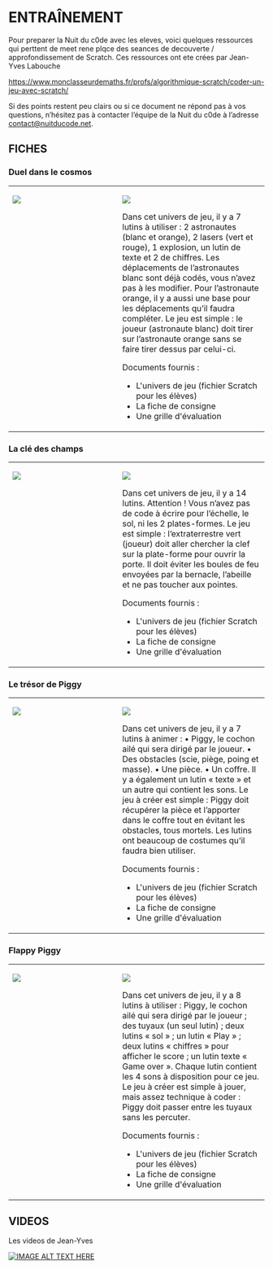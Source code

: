 # ENTRAÎNEMENT

Pour preparer la Nuit du c0de avec les eleves, voici quelques ressources qui perttent de meet rene plqce des seances de decouverte / approfondissement de Scratch. Ces ressources ont ete crées par Jean-Yves Labouche 


https://www.monclasseurdemaths.fr/profs/algorithmique-scratch/coder-un-jeu-avec-scratch/

Si des points restent peu clairs ou si ce document ne répond pas à vos questions, n’hésitez pas à contacter l’équipe de la Nuit du c0de à l’adresse contact@nuitducode.net.

## FICHES

### Duel dans le cosmos

<table cellpadding="10">
<tr>
<td width="200" valign="top">

[![](https://image.jimcdn.com/app/cms/image/transf/none/path/s48d2c67906fe2297/image/ic20353e30a32866f/version/1632487882/image.jpg)](https://www.monclasseurdemaths.fr/profs/algorithmique-scratch/coder-un-jeu-avec-scratch#cc-m-header-11828055493)

</td><td>
  
[![](https://raw.githubusercontent.com/nuitducode/DOCUMENTATION/main/bouton_ouvrir_fiche.svg)](https://www.monclasseurdemaths.fr/profs/algorithmique-scratch/coder-un-jeu-avec-scratch#cc-m-header-11828055493)
  
Dans cet univers de jeu, il y a 7 lutins à utiliser : 2 astronautes (blanc et orange), 2 lasers (vert et rouge), 1 explosion, un lutin de texte et 2 de chiffres. Les déplacements de l’astronautes blanc sont déjà codés, vous n’avez pas à les modifier. Pour l’astronaute orange, il y a aussi une base pour les déplacements qu’il faudra
compléter. Le jeu est simple : le joueur (astronaute blanc) doit tirer sur l’astronaute orange sans se faire tirer dessus par celui-ci.

Documents fournis :
* L'univers de jeu (fichier Scratch pour les élèves)
* La fiche de consigne
* Une grille d'évaluation
  
</td>
</tr>
</table>

### La clé des champs

<table cellpadding="10">
<tr>
<td width="200" valign="top">

[![](https://image.jimcdn.com/app/cms/image/transf/none/path/s48d2c67906fe2297/image/ic20353e30a32866f/version/1632487882/image.jpg)](https://www.monclasseurdemaths.fr/profs/algorithmique-scratch/coder-un-jeu-avec-scratch#cc-m-header-11828055493)

</td><td>
  
[![](https://raw.githubusercontent.com/nuitducode/DOCUMENTATION/main/bouton_ouvrir_fiche.svg)](https://www.monclasseurdemaths.fr/profs/algorithmique-scratch/coder-un-jeu-avec-scratch#cc-m-header-11828055493)

Dans cet univers de jeu, il y a 14 lutins. Attention ! Vous n’avez pas de code à écrire pour l’échelle, le sol, ni les 2 plates-formes. Le jeu est simple : l’extraterrestre vert (joueur) doit aller chercher la clef sur la plate-forme pour ouvrir la porte. Il doit éviter les boules de feu envoyées par la bernacle, l’abeille et ne pas toucher aux pointes.

Documents fournis :
* L'univers de jeu (fichier Scratch pour les élèves)
* La fiche de consigne
* Une grille d'évaluation
  
</td>
</tr>
</table>


### Le trésor de Piggy

<table cellpadding="10">
<tr>
<td width="200" valign="top">

[![](https://image.jimcdn.com/app/cms/image/transf/none/path/s48d2c67906fe2297/image/ic20353e30a32866f/version/1632487882/image.jpg)](https://www.monclasseurdemaths.fr/profs/algorithmique-scratch/coder-un-jeu-avec-scratch#cc-m-header-11829702593)

</td><td>
  
[![](https://raw.githubusercontent.com/nuitducode/DOCUMENTATION/main/bouton_ouvrir_fiche.svg)](https://www.monclasseurdemaths.fr/profs/algorithmique-scratch/coder-un-jeu-avec-scratch#cc-m-header-11829702593)

Dans cet univers de jeu, il y a 7 lutins à animer :
• Piggy, le cochon ailé qui sera dirigé par le joueur.
• Des obstacles (scie, piège, poing et masse).
• Une pièce.
• Un coffre.
Il y a également un lutin « texte » et un autre qui contient les sons.
Le jeu à créer est simple : Piggy doit récupérer la pièce et l’apporter dans le coffre tout en évitant les
obstacles, tous mortels. Les lutins ont beaucoup de costumes qu’il faudra bien utiliser.

Documents fournis :
* L'univers de jeu (fichier Scratch pour les élèves)
* La fiche de consigne
* Une grille d'évaluation
  
</td>
</tr>
</table>


### Flappy Piggy

<table cellpadding="10">
<tr>
<td width="200" valign="top">

[![](https://image.jimcdn.com/app/cms/image/transf/none/path/s48d2c67906fe2297/image/ic20353e30a32866f/version/1632487882/image.jpg)](https://www.monclasseurdemaths.fr/profs/algorithmique-scratch/coder-un-jeu-avec-scratch#cc-m-header-11829702793)

</td><td>
  
[![](https://raw.githubusercontent.com/nuitducode/DOCUMENTATION/main/bouton_ouvrir_fiche.svg)](https://www.monclasseurdemaths.fr/profs/algorithmique-scratch/coder-un-jeu-avec-scratch#cc-m-header-11829702793)
  
Dans cet univers de jeu, il y a 8 lutins à utiliser : Piggy, le cochon ailé qui sera dirigé par le joueur ; des tuyaux (un seul lutin) ; deux lutins « sol » ; un lutin « Play » ; deux lutins « chiffres » pour afficher le score ; un lutin texte « Game over ». Chaque lutin contient les 4 sons à disposition pour ce jeu. Le jeu à créer est simple à jouer, mais assez technique à coder : Piggy doit passer entre les tuyaux sans les percuter.

Documents fournis :
* L'univers de jeu (fichier Scratch pour les élèves)
* La fiche de consigne
* Une grille d'évaluation
  
</td>
</tr>
</table>

## VIDEOS

Les videos de Jean-Yves



[![IMAGE ALT TEXT HERE](https://img.youtube.com/vi/kyWePsm__nA/0.jpg)](https://www.youtube.com/watch?v=kyWePsm__nA)






